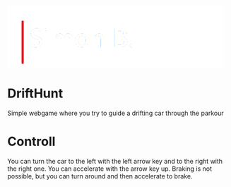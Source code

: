 ![Name-Logo](name-logo.png)

# DriftHunt
 Simple webgame where you try to guide a drifting car through the parkour
 
 # Controll
You can turn the car to the left with the left arrow key and to the right with the right one. You can accelerate with the arrow key up. Braking is not possible, but you can turn around and then accelerate to brake.
